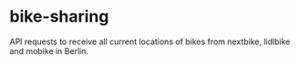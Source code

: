 # bike-sharing

API requests to receive all current locations of bikes from nextbike, lidlbike and mobike in Berlin.